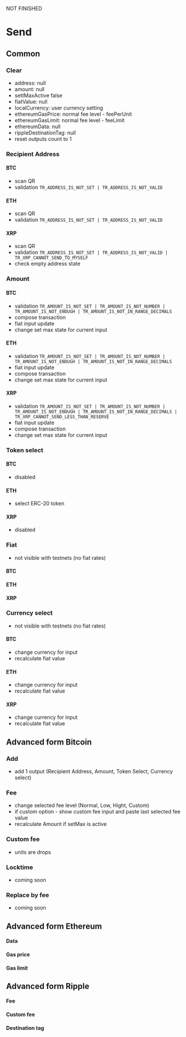 NOT FINISHED

# Send

## Common

### Clear
- address: null
- amount: null
- settMaxActive false
- fiatValue: null
- localCurrency: user currency setting
- ethereumGasPrice: normal fee level - feePerUnit
- ethereumGasLimit:  normal fee level - feeLimit
- ethereumData: null
- rippleDestinationTag: null
- reset outputs count to 1

### Recipient Address

#### BTC
- scan QR
- validation `TR_ADDRESS_IS_NOT_SET | TR_ADDRESS_IS_NOT_VALID`

#### ETH
- scan QR
- validation `TR_ADDRESS_IS_NOT_SET | TR_ADDRESS_IS_NOT_VALID`

#### XRP
- scan QR
- validation `TR_ADDRESS_IS_NOT_SET | TR_ADDRESS_IS_NOT_VALID | TR_XRP_CANNOT_SEND_TO_MYSELF`
- check empty address state

### Amount

#### BTC
- validation `TR_AMOUNT_IS_NOT_SET | TR_AMOUNT_IS_NOT_NUMBER | TR_AMOUNT_IS_NOT_ENOUGH | TR_AMOUNT_IS_NOT_IN_RANGE_DECIMALS`
- compose transaction
- fiat input update
- change set max state for current input

#### ETH
- validation `TR_AMOUNT_IS_NOT_SET | TR_AMOUNT_IS_NOT_NUMBER | TR_AMOUNT_IS_NOT_ENOUGH | TR_AMOUNT_IS_NOT_IN_RANGE_DECIMALS`
- fiat input update
- compose transaction
- change set max state for current input

#### XRP
- validation `TR_AMOUNT_IS_NOT_SET | TR_AMOUNT_IS_NOT_NUMBER | TR_AMOUNT_IS_NOT_ENOUGH | TR_AMOUNT_IS_NOT_IN_RANGE_DECIMALS | TR_XRP_CANNOT_SEND_LESS_THAN_RESERVE`
- fiat input update
- compose transaction
- change set max state for current input

### Token select

#### BTC
- disabled

#### ETH
- select ERC-20 token

#### XRP
- disabled

### Fiat

- not visible with testnets (no fiat rates)

#### BTC

#### ETH

#### XRP

### Currency select

- not visible with testnets (no fiat rates)

#### BTC
- change currency for input
- recalculate fiat value

#### ETH
- change currency for input
- recalculate fiat value

#### XRP
- change currency for input
- recalculate fiat value

## Advanced form Bitcoin

### Add
- add 1 output (Recipient Address, Amount, Token Select, Currency select)

### Fee
- change selected fee level (Normal, Low, Hight, Custom)
- if custom option - show custom fee input and paste last selected fee value
- recalculate Amount if setMax is active

### Custom fee

- units are drops

### Locktime
- coming soon

### Replace by fee
- coming soon

## Advanced form Ethereum

#### Data
#### Gas price
#### Gas limit

## Advanced form Ripple

#### Fee
#### Custom fee
#### Destination tag
